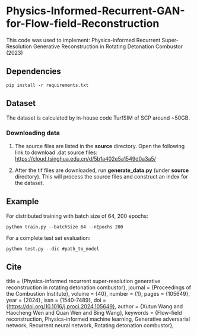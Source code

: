 # Physics-Informed-Recurrent-GAN-for-Flow-field-Reconstruction


This code was used to implement: Physics-informed Recurrent Super-Resolution Generative Reconstruction in Rotating Detonation Combustor (2023)



## Dependencies
```
pip install -r requirements.txt
```

## Dataset

The dataset is calculated by in-house code TurfSIM of SCP around ~50GB.

### Downloading data
1. The source files are listed in the **source** directory. Open the following link to download .dat source files: https://cloud.tsinghua.edu.cn/d/5b1a402e5a1549d0a3a5/

2. After the tif files are downloaded, run **generate_data.py** (under **source** directory). This will process the source files and construct an index for the dataset.

## Example

For distributed training with batch size of 64, 200 epochs:
```
python train.py --batchSize 64 --nEpochs 200
```
For a complete test set evaluation:
```
python test.py --dic #path_to_model
```

## Cite
title = {Physics-informed recurrent super-resolution generative reconstruction in rotating detonation combustor},
journal = {Proceedings of the Combustion Institute},
volume = {40},
number = {1},
pages = {105649},
year = {2024},
issn = {1540-7489},
doi = {https://doi.org/10.1016/j.proci.2024.105649},
author = {Xutun Wang and Haocheng Wen and Quan Wen and Bing Wang},
keywords = {Flow-field reconstruction, Physics-informed machine learning, Generative adversarial network, Recurrent neural network, Rotating detonation combustor},
